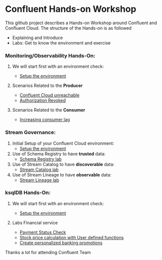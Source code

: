 # Confluent Hands-on Workshop
This github project describes a Hands-on Workshop around Confluent and Confluent Cloud. The structure of the Hands-on is as followed
  * Explaining and Introduce 
  * Labs: Get to know the environment and exercise 

### Monitoring/Observability Hands-On:

1. We will start first with an environment check:
    * [Setup the environment](labs/01_Setup-Env.md)

2. Scenarios Related to the **Producer**
    * [Confluent Cloud unreachable](labs/01_ProducerCCunreachable.md)
    * [Authorization Revoked](labs/01_ProducerAuthorizationRevoked.md)

3. Scenarios Related to the **Consumer**
    * [Increasing consumer lag](labs/01_ConsumerLag.md)

### Stream Governance:

1. Initial Setup of your Confluent Cloud environment:
    * [Setup the environment](labs/02_Setup-Env.md)
2. Use of Schema Registry to have **trusted** data:
    * [Schema Registry lab](labs/02_SR_lab.md)
3. Use of Stream Catalog to have **discoverable** data:
    * [Stream Catalog lab](labs/02_SC_lab.md)
4. Use of Stream Lineage to have **observable** data:
    * [Stream Lineage lab](labs/02_SL_lab.md)

### ksqlDB Hands-On:

1. We will start first with an environment check:
    * [Setup the environment](labs/00_Setup-Env.md)

2. Labs Financial service
    * [Payment Status Check](labs/01_usecase_finserv_1.md)
    * [Stock price calculation with User defined functions](labs/02_usecase_finserv_2.md)
    * [Create personalized banking promotions](labs/03_usecase_finserv_3.md)


Thanks a lot for attending
Confluent Team
